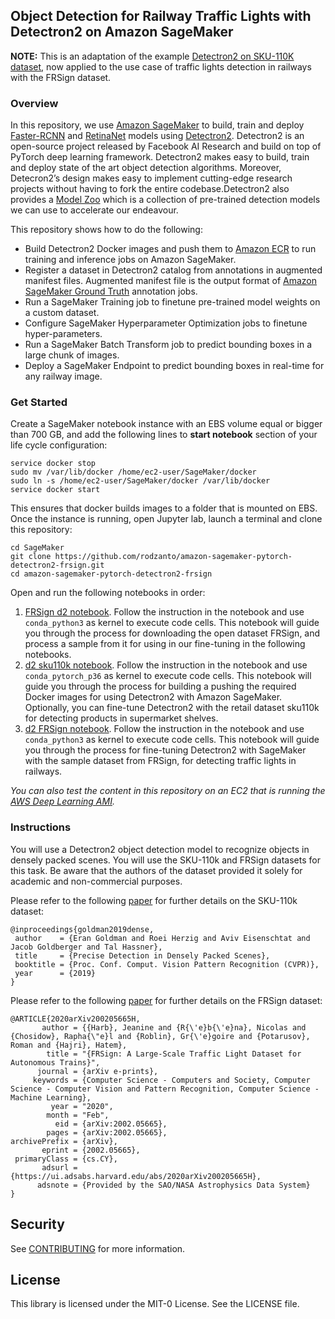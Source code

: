 ## Object Detection for Railway Traffic Lights with Detectron2 on Amazon SageMaker

**NOTE:** This is an adaptation of the example [Detectron2 on SKU-110K dataset](https://github.com/aws-samples/amazon-sagemaker-pytorch-detectron2), now applied to the use case of traffic lights detection in railways with the FRSign dataset.

### Overview

In this repository, we use [Amazon SageMaker](https://aws.amazon.com/sagemaker/) to build, train and deploy [Faster-RCNN](https://arxiv.org/abs/1506.01497) and [RetinaNet](https://arxiv.org/abs/1708.02002) models using [Detectron2](https://github.com/facebookresearch/detectron2).
Detectron2 is an open-source project released by Facebook AI Research and build on top of PyTorch deep learning framework. Detectron2 makes easy to build, train and deploy state of the art object detection algorithms. Moreover, Detecron2’s design makes easy to implement cutting-edge research projects without having to fork the entire codebase.Detectron2 also provides a [Model Zoo](https://github.com/facebookresearch/detectron2/blob/master/MODEL_ZOO.md) which is a collection of pre-trained detection models we can use to accelerate our endeavour.

This repository shows how to do the following:

* Build Detectron2 Docker images and push them to [Amazon ECR](https://aws.amazon.com/ecr/) to run training and inference jobs on Amazon SageMaker.
* Register a dataset in Detectron2 catalog from annotations in augmented manifest files. Augmented manifest file is the output format of [Amazon SageMaker Ground Truth](https://aws.amazon.com/sagemaker/groundtruth/) annotation jobs.
* Run a SageMaker Training job to finetune pre-trained model weights on a custom dataset.
* Configure SageMaker Hyperparameter Optimization jobs to finetune hyper-parameters.
* Run a SageMaker Batch Transform job to predict bounding boxes in a large chunk of images.
* Deploy a SageMaker Endpoint to predict bounding boxes in real-time for any railway image.

### Get Started

Create a SageMaker notebook instance with an EBS volume equal or bigger than 700 GB, and add the following lines to **start notebook** section of your life cycle configuration:

```
service docker stop
sudo mv /var/lib/docker /home/ec2-user/SageMaker/docker
sudo ln -s /home/ec2-user/SageMaker/docker /var/lib/docker
service docker start
```

This ensures that docker builds images to a folder that is mounted on EBS. Once the instance is running, open Jupyter lab, launch a terminal and clone this repository:

```
cd SageMaker
git clone https://github.com/rodzanto/amazon-sagemaker-pytorch-detectron2-frsign.git
cd amazon-sagemaker-pytorch-detectron2-frsign
```

Open and run the following notebooks in order:
1. [FRSign d2 notebook](frsign_doc_d2.ipynb). Follow the instruction in the notebook and use `conda_python3` as kernel to execute code cells. This notebook will guide you through the process for downloading the open dataset FRSign, and process a sample from it for using in our fine-tuning in the following notebooks.
2. [d2 sku110k notebook](d2_custom_sku110k.ipynb). Follow the instruction in the notebook and use `conda_pytorch_p36` as kernel to execute code cells. This notebook will guide you through the process for building a pushing the required Docker images for using Detectron2 with Amazon SageMaker. Optionally, you can fine-tune Detectron2 with the retail dataset sku110k for detecting products in supermarket shelves.
3. [d2 FRSign notebook](d2_custom_FRSign.ipynb). Follow the instruction in the notebook and use `conda_python3` as kernel to execute code cells. This notebook will guide you through the process for fine-tuning Detectron2 with SageMaker with the sample dataset from FRSign, for detecting traffic lights in railways.

*You can also test the content in this repository on an EC2 that is running the [AWS Deep Learning AMI](https://docs.aws.amazon.com/dlami/latest/devguide/what-is-dlami.html).*

### Instructions

You will use a Detectron2 object detection model to recognize objects in densely packed scenes. You will use the SKU-110k and FRSign datasets for this task. Be aware that the authors of the dataset provided it solely for academic and non-commercial purposes.

Please refer to the following [paper](https://arxiv.org/abs/1904.00853) for further details on the SKU-110k dataset:

```
@inproceedings{goldman2019dense,
 author    = {Eran Goldman and Roei Herzig and Aviv Eisenschtat and Jacob Goldberger and Tal Hassner},
 title     = {Precise Detection in Densely Packed Scenes},
 booktitle = {Proc. Conf. Comput. Vision Pattern Recognition (CVPR)},
 year      = {2019}
}
```

Please refer to the following [paper](https://arxiv.org/abs/2002.05665) for further details on the FRSign dataset:

```
@ARTICLE{2020arXiv200205665H,
       author = {{Harb}, Jeanine and {R{\'e}b{\'e}na}, Nicolas and {Chosidow}, Rapha{\"e}l and {Roblin}, Gr{\'e}goire and {Potarusov}, Roman and {Hajri}, Hatem},
        title = "{FRSign: A Large-Scale Traffic Light Dataset for Autonomous Trains}",
      journal = {arXiv e-prints},
     keywords = {Computer Science - Computers and Society, Computer Science - Computer Vision and Pattern Recognition, Computer Science - Machine Learning},
         year = "2020",
        month = "Feb",
          eid = {arXiv:2002.05665},
        pages = {arXiv:2002.05665},
archivePrefix = {arXiv},
       eprint = {2002.05665},
 primaryClass = {cs.CY},
       adsurl = {https://ui.adsabs.harvard.edu/abs/2020arXiv200205665H},
      adsnote = {Provided by the SAO/NASA Astrophysics Data System}
}
```

## Security

See [CONTRIBUTING](CONTRIBUTING.md#security-issue-notifications) for more information.

## License

This library is licensed under the MIT-0 License. See the LICENSE file.

